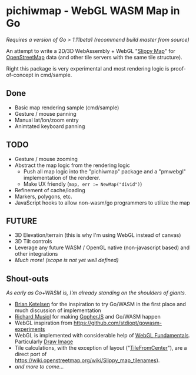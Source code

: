 # pichiwmap - WebGL WASM Map in Go

_Requires a version of Go > 1.11beta1 (recommend build master from source)_

An attempt to write a 2D/3D WebAssembly + WebGL "[Slippy Map](https://wiki.openstreetmap.org/wiki/Slippy_Map)" for [OpenStreetMap](https://www.openstreetmap.org) data (and other tile servers with the same tile structure).

Right this package is very experimental and most rendering logic is proof-of-concept in cmd/sample. 

## Done

- Basic map rendering sample (cmd/sample)
- Gesture / mouse panning
- Manual lat/lon/zoom entry
- Animtated keyboard panning

## TODO

- Gesture / mouse zooming
- Abstract the map logic from the rendering logic
  - Push all map logic into the "pichiwmap" package and a "pmwebgl" implementation of the renderer. 
  - Make UX friendly (`map, err := NewMap("divid")`)
- Refinement of cache/loading
- Markers, polygons, etc. 
- JavaScript hooks to allow non-wasm/go programmers to utilize the map

## FUTURE

- 3D Elevation/terrain (this is why I'm using WebGL instead of canvas) 
- 3D Tilt controls
- Leverage any future WASM / OpenGL native (non-javascript based) and other integrations
- _Much more! (scope is not yet well defined)_

## Shout-outs

_As early as Go+WASM is, I'm already standing on the shoulders of giants._

- [Brian Ketelsen](https://brianketelsen.com/) for the inspiration to try Go/WASM in the first place and much discussion of implementation
- [Richard Musiol](https://github.com/neelance) for making [GopherJS](https://github.com/gopherjs) and Go/WASM happen
- WebGL inspiration from https://github.com/stdiopt/gowasm-experiments
- WebGL is implemented with considerable help of [WebGL Fundamentals](https://webglfundamentals.org/). Particularly [Draw Image](https://webglfundamentals.org/webgl/lessons/webgl-2d-drawimage.html)
- Tile calculations, with the exception of layout ("[TileFromCenter](https://github.com/pichiw/pichiwmap/blob/master/tile.go#L36)"), are a direct port of https://wiki.openstreetmap.org/wiki/Slippy_map_tilenames). 
- _and more to come..._
